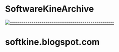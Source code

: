 # SoftwareKineArchive
[![-----------------------------------------------------](https://raw.githubusercontent.com/andreasbm/readme/master/assets/lines/aqua.png)](#Important)

# softkine.blogspot.com
